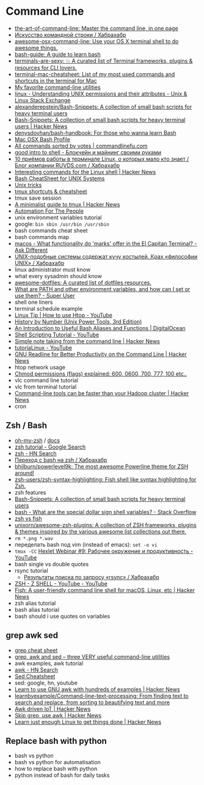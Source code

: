 # Command Line
- [the-art-of-command-line: Master the command line, in one page](https://github.com/jlevy/the-art-of-command-line)
- [Искусство командной строки / Хабрахабр](https://habrahabr.ru/post/262127/)
- [awesome-osx-command-line: Use your OS X terminal shell to do awesome things.](https://github.com/herrbischoff/awesome-osx-command-line)
- [bash-guide: A guide to learn bash](https://github.com/Idnan/bash-guide)
- [terminals-are-sexy: 💥 A curated list of Terminal frameworks, plugins & resources for CLI lovers.](https://github.com/k4m4/terminals-are-sexy)
- [terminal-mac-cheatsheet: List of my most used commands and shortcuts in the terminal for Mac](https://github.com/0nn0/terminal-mac-cheatsheet)
- [My favorite command-line utilities](https://hackernoon.com/macbook-my-command-line-utilities-f8a121c3b019)
- [linux - Understanding UNIX permissions and their attributes - Unix & Linux Stack Exchange](https://unix.stackexchange.com/questions/183994/understanding-unix-permissions-and-their-attributes)
- [alexanderepstein/Bash-Snippets: A collection of small bash scripts for heavy terminal users](https://github.com/alexanderepstein/Bash-Snippets)
- [Bash-Snippets: A collection of small bash scripts for heavy terminal users | Hacker News](https://news.ycombinator.com/item?id=14769384)
- [denysdovhan/bash-handbook: For those who wanna learn Bash](https://github.com/denysdovhan/bash-handbook)
- [Mac OSX Bash Profile](https://gist.github.com/natelandau/10654137)
- [All commands sorted by votes | commandlinefu.com](http://www.commandlinefu.com/commands/browse/sort-by-votes)
- [good intro to shell - Блокчейн и майнинг своими руками](https://tjournal.ru/45977-blokchein-i-maining-svoimi-rukami)
- [10 приёмов работы в терминале Linux, о которых мало кто знает / Блог компании RUVDS.com / Хабрахабр](https://habrahabr.ru/company/ruvds/blog/336060/)
- [Interesting commands for the Linux shell | Hacker News](https://news.ycombinator.com/item?id=15246302)
- [Bash CheatSheet for UNIX Systems](https://gist.github.com/LeCoupa/122b12050f5fb267e75f)
- [Unix tricks](https://gist.github.com/stoutbeard/c27f4c3a0f4452037b8a)
- [tmux shortcuts & cheatsheet](https://gist.github.com/MohamedAlaa/2961058)
- tmux save session
- [A minimalist guide to tmux | Hacker News](https://news.ycombinator.com/item?id=15776995)
- [Automation For The People](https://gist.github.com/classam/9e07a36aa63624ca2dda75a1367a53c6)
- unix environment variables tutorial
- google: `bin sbin /usr/bin /usr/sbin`
- bash commands cheat sheet
- bash commands map
- [macos - What functionality do 'marks' offer in the El Capitan Terminal? - Ask Different](https://apple.stackexchange.com/questions/209635/what-functionality-do-marks-offer-in-the-el-capitan-terminal#209907)
- [UNIX-подобные системы содержат кучу костылей. Крах «философии UNIX» / Хабрахабр](https://habrahabr.ru/post/321652/)
- linux administrator must know
- what every sysadmin should know
- [awesome-dotfiles: A curated list of dotfiles resources.](https://github.com/webpro/awesome-dotfiles)
- [What are PATH and other environment variables, and how can I set or use them? - Super User](https://superuser.com/questions/284342/what-are-path-and-other-environment-variables-and-how-can-i-set-or-use-them)
- shell one liners
- terminal schedule example
- [Linux Tip | How to use Htop - YouTube](https://www.youtube.com/watch?v=Qw2ZUf0hTF8)
- [History by Number (Unix Power Tools, 3rd Edition)](https://docstore.mik.ua/orelly/unix3/upt/ch30_07.htm)
- [An Introduction to Useful Bash Aliases and Functions | DigitalOcean](https://www.digitalocean.com/community/tutorials/an-introduction-to-useful-bash-aliases-and-functions)
- [Shell Scripting Tutorial - YouTube](https://www.youtube.com/watch?v=hwrnmQumtPw)
- [Simple note taking from the command line | Hacker News](https://news.ycombinator.com/item?id=15377015)
- [tutoriaLinux - YouTube](https://www.youtube.com/channel/UCvA_wgsX6eFAOXI8Rbg_WiQ/videos?disable_polymer=1)
- [GNU Readline for Better Productivity on the Command Line | Hacker News](https://news.ycombinator.com/item?id=15670165)
- htop network usage
- [Chmod permissions (flags) explained: 600, 0600, 700, 777, 100 etc..](http://www.thinkplexx.com/learn/article/unix/command/chmod-permissions-flags-explained-600-0600-700-777-100-etc)
- vlc command line tutorial
- vlc from terminal tutorial
- [Command-line tools can be faster than your Hadoop cluster | Hacker News](https://news.ycombinator.com/item?id=8908462)
- cron

## Zsh / Bash
- [oh-my-zsh](https://github.com/robbyrussell/oh-my-zsh) / [docs](https://github.com/robbyrussell/oh-my-zsh/wiki)
- [zsh tutorial - Google Search](https://www.google.ru/search?q=zsh+tutorial)
- [zsh - HN Search](https://hn.algolia.com/?query=zsh&sort=byPopularity&prefix&page=0&dateRange=all&type=story)
- [Переход с bash на zsh / Хабрахабр](https://habrahabr.ru/post/326580/)
- [bhilburn/powerlevel9k: The most awesome Powerline theme for ZSH around!](https://github.com/bhilburn/powerlevel9k)
- [zsh-users/zsh-syntax-highlighting: Fish shell like syntax highlighting for Zsh.](https://github.com/zsh-users/zsh-syntax-highlighting)
- zsh features
- [Bash-Snippets: A collection of small bash scripts for heavy terminal users](https://github.com/alexanderepstein/Bash-Snippets)
- [bash - What are the special dollar sign shell variables? - Stack Overflow](https://stackoverflow.com/questions/5163144/what-are-the-special-dollar-sign-shell-variables)
- [zsh vs fish](https://habrahabr.ru/post/267797/#comment_8592673)
- [unixorn/awesome-zsh-plugins: A collection of ZSH frameworks, plugins & themes inspired by the various awesome list collections out there.](https://github.com/unixorn/awesome-zsh-plugins)
- `rm *.png *.wav`
- переделать bash под vim (instead of emacs): `set -o vi`
- `tmux -CC` [Hexlet Webinar #9: Рабочее окружение и продуктивность - YouTube](https://www.youtube.com/watch?v=XNQkei5qffA&feature=youtu.be&t=42m1s)
- bash single vs double quotes
- rsync tutorial
    - [Результаты поиска по запросу «rsync» / Хабрахабр](https://habrahabr.ru/search/?target_type=posts&q=rsync&order_by=rating)
- [ZSH - Z SHELL - YouTube - YouTube](https://www.youtube.com/playlist?list=PL66D9420766CE3902)
- [Fish: A user-friendly command line shell for macOS, Linux, etc | Hacker News](https://news.ycombinator.com/item?id=15910897)
- zsh alias tutorial
- bash alias tutorial
- bash should i use quotes on variables

## grep awk sed
- [grep cheat sheet](https://gist.github.com/superDross/7b32fbb6b1cb6dffd703f6b9823b721a)
- [grep, awk and sed – three VERY useful command-line utilities](http://www-users.york.ac.uk/~mijp1/teaching/4th_year_HPC/guides/grep_awk_sed.pdf)
- awk examples, awk tutorial
- [awk - HN Search](https://hn.algolia.com/?query=awk&sort=byPopularity&prefix&page=0&dateRange=all&type=story)
- [Sed Cheatsheet](https://gist.github.com/sergeyklay/4641c7665b262680f8b9cf38de923af1)
- sed: google, hn, youtube
- [Learn to use GNU awk with hundreds of examples | Hacker News](https://news.ycombinator.com/item?id=15549318)
- [learnbyexample/Command-line-text-processing: From finding text to search and replace, from sorting to beautifying text and more](https://github.com/learnbyexample/Command-line-text-processing)
- [Awk driven IoT | Hacker News](https://news.ycombinator.com/item?id=14735752)
- [Skip grep, use awk | Hacker News](https://news.ycombinator.com/item?id=14692233)
- [Learn just enough Linux to get things done | Hacker News](https://news.ycombinator.com/item?id=15712701)

## Replace bash with python
- bash vs python 
- bash vs python for automatisation 
- how to replace bash with python
- python instead of bash for daily tasks
